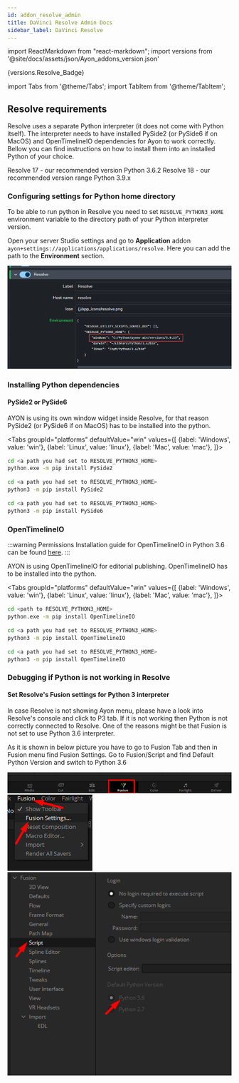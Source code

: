```yaml
---
id: addon_resolve_admin
title: DaVinci Resolve Admin Docs
sidebar_label: DaVinci Resolve
---
```


import ReactMarkdown from "react-markdown";
import versions from '@site/docs/assets/json/Ayon_addons_version.json'

<ReactMarkdown>
{versions.Resolve_Badge}
</ReactMarkdown>

import Tabs from '@theme/Tabs';
import TabItem from '@theme/TabItem';

## Resolve requirements
Resolve uses a separate Python interpreter (it does not come with Python itself). The interpreter needs to have installed PySide2 (or PySide6 if on MacOS) and OpenTimelineIO dependencies for Ayon to work correctly. Bellow you can find instructions on how to install them into an installed Python of your choice.

Resolve 17 - our recommended version Python 3.6.2
Resolve 18 - our recommended version range Python 3.9.x


### Configuring settings for Python home directory
To be able to run python in Resolve you need to set `RESOLVE_PYTHON3_HOME` environment variable to the directory path of your Python interpreter version.

Open your server Studio settings and go to **Application** addon `ayon+settings://applications/applications/resolve`. Here you can add the path to the **Environment** section.

![Ayon/Application/Resolve](assets/resolve_python_home_application_addon.png)


### Installing Python dependencies

#### PySide2 or PySide6

AYON is using its own window widget inside Resolve, for that reason PySide2 (or PySide6 if on MacOS) has to be installed into the python.

<Tabs
  groupId="platforms"
  defaultValue="win"
  values={[
    {label: 'Windows', value: 'win'},
    {label: 'Linux', value: 'linux'},
    {label: 'Mac', value: 'mac'},
  ]}>

<TabItem value="win">


```bash
cd <a path you had set to RESOLVE_PYTHON3_HOME>
python.exe -m pip install PySide2
```

</TabItem>
<TabItem value="linux">


```bash
cd <a path you had set to RESOLVE_PYTHON3_HOME>
python3 -m pip install PySide2
```

</TabItem>
<TabItem value="mac">


```bash
cd <a path you had set to RESOLVE_PYTHON3_HOME>
python3 -m pip install PySide6
```

</TabItem>
</Tabs>

### OpenTimelineIO

:::warning Permissions
Installation guide for OpenTimelineIO in Python 3.6 can be found [here](https://github.com/ynput/OpenPype/blob/develop/openpype/hosts/resolve/README.markdown#basic-setup).
:::

AYON is using OpenTimelineIO for editorial publishing. OpenTimelineIO has to be installed into the python.

<Tabs
  groupId="platforms"
  defaultValue="win"
  values={[
    {label: 'Windows', value: 'win'},
    {label: 'Linux', value: 'linux'},
    {label: 'Mac', value: 'mac'},
  ]}>

<TabItem value="win">


```bash
cd <path to RESOLVE_PYTHON3_HOME>
python.exe -m pip install OpenTimelineIO
```

</TabItem>
<TabItem value="linux">


```bash
cd <a path you had set to RESOLVE_PYTHON3_HOME>
python3 -m pip install OpenTimelineIO
```

</TabItem>
<TabItem value="mac">


```bash
cd <a path you had set to RESOLVE_PYTHON3_HOME>
python3 -m pip install OpenTimelineIO
```

</TabItem>
</Tabs>


### Debugging if Python is not working in Resolve


#### Set Resolve's Fusion settings for Python 3 interpreter

In case Resolve is not showing Ayon menu, please have a look into Resolve's console and click to P3 tab. If it is not working then Python is not correctly connected to Resolve. One of the reasons might be that Fusion is not set to use Python 3.6 interpreter.

As it is shown in below picture you have to go to Fusion Tab and then in Fusion menu find Fusion Settings. Go to Fusion/Script and find Default Python Version and switch to Python 3.6

![Create menu](assets/resolve_fusion_tab.png)
![Create menu](assets/resolve_fusion_menu.png)
![Create menu](assets/resolve_fusion_script_settings.png)
